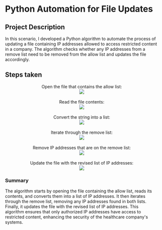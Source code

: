 <h1>Python Automation for File Updates</h1>

<h2>Project Description</h2>
In this scenario, I developed a Python algorithm to automate the process of updating a file containing IP addresses allowed to access restricted content in a company. The algorithm checks whether any IP addresses from a remove list need to be removed from the allow list and updates the file accordingly.
<br />


<h2>Steps taken</h2>

<p align="center">
Open the file that contains the allow list: <br/>
<img src="https://imgur.com/lbjyToN.png" />
<br />
<br />
Read the file contents:  <br/>
<img src="https://imgur.com/EP75nPS.png" />
<br />
<br />
Convert the string into a list:  <br/>
<img src="https://imgur.com/2M0xv3A.png" />
<br />
<br />
Iterate through the remove list:  <br/>
<img src="https://imgur.com/Hqyg0Vh.png" />
<br />
<br />
Remove IP addresses that are on the remove list:  <br/>
<img src="https://imgur.com/vfPwnWj.png" />
<br />
<br />
Update the file with the revised list of IP addresses:  <br/>
<img src="https://imgur.com/ZwSB5da.png" />


<h3>Summary</h3>
The algorithm starts by opening the file containing the allow list, reads its contents, and converts them into a list of IP addresses. It then iterates through the remove list, removing any IP addresses found in both lists. Finally, it updates the file with the revised list of IP addresses. This algorithm ensures that only authorized IP addresses have access to restricted content, enhancing the security of the healthcare company's systems.
